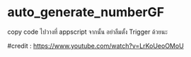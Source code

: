 # auto_generate_numberGF
copy code ไปวางที่ appscript จากนั้น อย่าลืมตั้ง Trigger ด้วยนะ


#credit : https://www.youtube.com/watch?v=LrKoUeoOMoU
